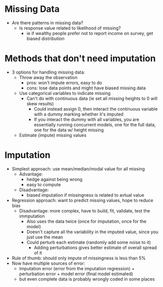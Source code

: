 # Missing Data
- Are there patterns in missing data?
  - Is response value related to likelihood of missing?
    - ie if wealthy people prefer not to report income on survey, get biased distribution

# Methods that don't need imputation
- 3 options for handling missing data:
  - Throw away the observation
    - pros: won't impute errors, easy to do
    - cons: lose data points and might have biased missing data
  - Use categorical variables to indicate missing
    - Can't do with continuous data (ie set all missing heights to 0 will skew results)
      - Could instead assign 0, then interact the continuous variable with a dummy marking whether it's imputed
      - If you interact the dummy with all variables, you are essentially running concurrent models, one for the full data, one for the data w/ height missing
  - Estimate (impute) missing values
  
# Imputation
- Simplest approach: use mean/median/modal value for all missing
  - Advantage:
    - hedge against being wrong
    - easy to compute
  - Disadvantage:
    - biased imputation if missingness is related to avtual value
- Regression approach: want to predict missing values, hope to reduce bias
  - Disadvantage: more complex, have to build, fit, validate, test the immputation
    - Also uses the data twice (once for imputation, once for the model)
    - Doesn't capture all the variability in the imputed value, since you just use the mean
    - Could perturb each estimate (randomly add some noise to it)
      - Adding perturbations gives better estimate of overall spread of it
- Rule of thumb: should only impute of missingness is less than 5%
- Now have multiple sources of error:
  - Imputation error (error from the imputation regression) + perturbation error + model error (final model estimated)
  - but even complete data is probably wrongly coded in some places
  
